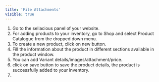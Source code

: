 ```yaml
---
title: 'File Attachments'
visible: true
---
```


1. Go to the sellacious panel of your website.
2. For adding products to your inventory, go to Shop and select Product Catalogue from the dropped down menu.
3. To create a new product, click on new button.
4. Fill the information about the product in different sections available in the product window.
5. You can add Variant details/images/attachment/price.
6. click on save button to save the product details, the product is successfully added to your inventory.
7. 

